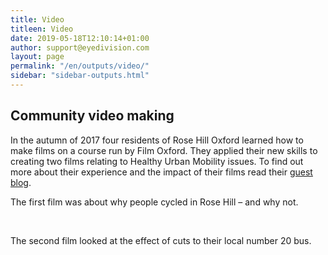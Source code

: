 ```yaml
---
title: Video
titleen: Video
date: 2019-05-18T12:10:14+01:00
author: support@eyedivision.com
layout: page
permalink: "/en/outputs/video/"
sidebar: "sidebar-outputs.html"
---
```

## Community video making

In the autumn of 2017 four residents of Rose Hill Oxford learned how to make films on a course run by Film Oxford. They applied their new skills to creating two films relating to Healthy Urban Mobility issues. To find out more about their experience and the impact of their films read their [guest blog](https://www.hum-mus.org/en/rose-hill-film-makers-guest-blog/).

The first film was about why people cycled in Rose Hill &#8211; and why not.

<div class="fb-video" data-allowfullscreen="true" data-href="https://www.facebook.com/HUMOxford/videos/314628049054307/">
</div>

&nbsp;

The second film looked at the effect of cuts to their local number 20 bus.

<div class="fb-video" data-allowfullscreen="true" data-href="https://www.facebook.com/HUMOxford/videos/314657789051333/">
</div>

